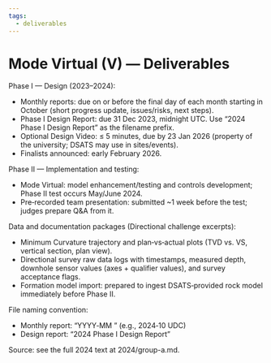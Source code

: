 ```yaml
---
tags:
  - deliverables
---
```


# Mode Virtual (V) — Deliverables

Phase I — Design (2023–2024):

- Monthly reports: due on or before the final day of each month starting in October (short progress update, issues/risks, next steps).
- Phase I Design Report: due 31 Dec 2023, midnight UTC. Use “2024 <School Abbrev> Phase I Design Report” as the filename prefix.
- Optional Design Video: ≤ 5 minutes, due by 23 Jan 2026 (property of the university; DSATS may use in sites/events).
- Finalists announced: early February 2026.

Phase II — Implementation and testing:

- Mode Virtual: model enhancement/testing and controls development; Phase II test occurs May/June 2024.
- Pre‑recorded team presentation: submitted ~1 week before the test; judges prepare Q&A from it.

Data and documentation packages (Directional challenge excerpts):

- Minimum Curvature trajectory and plan‑vs‑actual plots (TVD vs. VS, vertical section, plan view).
- Directional survey raw data logs with timestamps, measured depth, downhole sensor values (axes + qualifier values), and survey acceptance flags.
- Formation model import: prepared to ingest DSATS‑provided rock model immediately before Phase II.

File naming convention:

- Monthly report: “YYYY‑MM <School Abbrev>” (e.g., 2024‑10 UDC)
- Design report: “2024 <School Abbrev> Phase I Design Report”

Source: see the full 2024 text at 2024/group-a.md.
